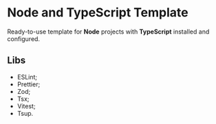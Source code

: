 # Node and TypeScript Template

Ready-to-use template for **Node** projects with **TypeScript** installed and configured.

## Libs
- ESLint;
- Prettier;
- Zod;
- Tsx;
- Vitest;
- Tsup.
